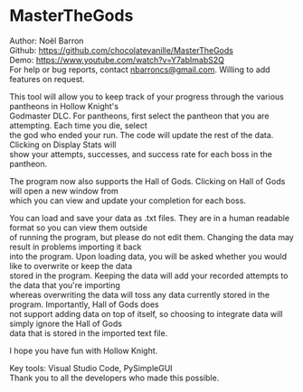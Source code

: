 # MasterTheGods

Author: Noël Barron  
Github: https://github.com/chocolatevanille/MasterTheGods    
Demo: https://www.youtube.com/watch?v=Y7abImabS2Q  
For help or bug reports, contact nbarroncs@gmail.com. Willing to add features on request.  

This tool will allow you to keep track of your progress through the various pantheons in Hollow Knight's  
Godmaster DLC. For pantheons, first select the pantheon that you are attempting. Each time you die, select  
the god who ended  your run. The code will update the rest of the data. Clicking on Display Stats will  
show your attempts, successes, and success rate for each boss in the pantheon. 

The program now also supports the Hall of Gods. Clicking on Hall of Gods will open a new window from  
which you can view and update your completion for each boss.  

You can load and save your data as .txt files. They are in a human readable format so you can view them outside  
of running the program, but please do not edit them. Changing the data may result in problems importing it back  
into the program. Upon loading data, you will be asked whether you would like to overwrite or keep the data  
stored in the program. Keeping the data will add your recorded attempts to the data that you're importing  
whereas overwriting the data will toss any data currently stored in the program. Importantly, Hall of Gods does  
not support adding data on top of itself, so choosing to integrate data will simply ignore the Hall of Gods  
data that is stored in the imported text file.

I hope you have fun with Hollow Knight.

Key tools: Visual Studio Code, PySimpleGUI  
Thank you to all the developers who made this possible.
